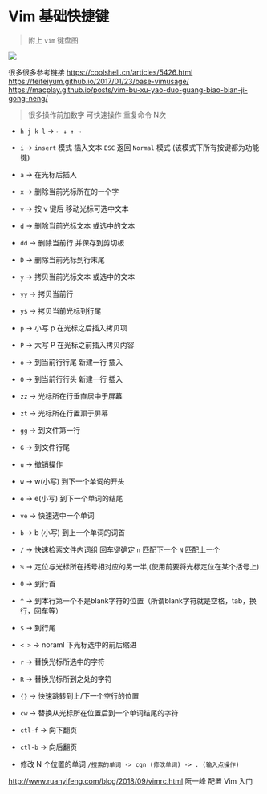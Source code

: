 # Vim 基础快捷键

> 附上 `vim` 键盘图

![](/about-notes/media/vim.jpg)

很多很多参考链接 https://coolshell.cn/articles/5426.html  https://feifeiyum.github.io/2017/01/23/base-vimusage/
https://macplay.github.io/posts/vim-bu-xu-yao-duo-guang-biao-bian-ji-gong-neng/

> 很多操作前加数字 可快速操作 重复命令 N次

- `h j k l` -> `← ↓ ↑ →`

- `i` -> `insert` 模式 插入文本 `ESC` 返回 `Normal` 模式 (该模式下所有按键都为功能键)

- `a` -> 在光标后插入

- `x` -> 删除当前光标所在的一个字

- `v` -> 按 v 键后 移动光标可选中文本

- `d` -> 删除当前光标文本 或选中的文本

- `dd` -> 删除当前行 并保存到剪切板

- `D` -> 删除当前光标到行末尾

- `y` -> 拷贝当前光标文本 或选中的文本

- `yy` -> 拷贝当前行

- `y$` -> 拷贝当前光标到行尾

- `p` -> 小写 p 在光标之后插入拷贝项

- `P` -> 大写 P 在光标之前插入拷贝内容

- `o` -> 到当前行行尾 新建一行 插入

- `O` -> 到当前行行头 新建一行 插入

- `zz` ->  光标所在行垂直居中于屏幕

- `zt` ->  光标所在行置顶于屏幕

- `gg` -> 到文件第一行

- `G` -> 到文件行尾

- `u` -> 撤销操作

- `w` -> w(小写) 到下一个单词的开头

- `e` -> e(小写) 到下一个单词的结尾

- `ve` -> 快速选中一个单词

- `b` -> b (小写) 到上一个单词的词首

- `/` -> 快速检索文件内词组 回车键确定 `n` 匹配下一个 `N` 匹配上一个

- `%` -> 定位与光标所在括号相对应的另一半,(使用前要将光标定位在某个括号上)

- `0` -> 到行首

- `^` -> 到本行第一个不是blank字符的位置（所谓blank字符就是空格，tab，换行，回车等）

- `$` -> 到行尾

- `< >` -> noraml 下光标选中的前后缩进

- `r` -> 替换光标所选中的字符

- `R` -> 替换光标所到之处的字符

- `{}` -> 快速跳转到上/下一个空行的位置

- `cw` -> 替换从光标所在位置后到一个单词结尾的字符

- `ctl-f` -> 向下翻页

- `ctl-b` -> 向后翻页

- 修改 N 个位置的单词 `/搜索的单词 -> cgn (修改单词) -> . (输入点操作)`

http://www.ruanyifeng.com/blog/2018/09/vimrc.html 阮一峰 配置 Vim 入门
